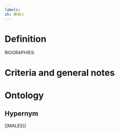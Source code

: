 ```yaml
---
labels: 
zh: 鄭男人
---
```


# Definition
BIOGRAPHIES:
# Criteria and general notes
# Ontology

## Hypernym
[[MALES]]